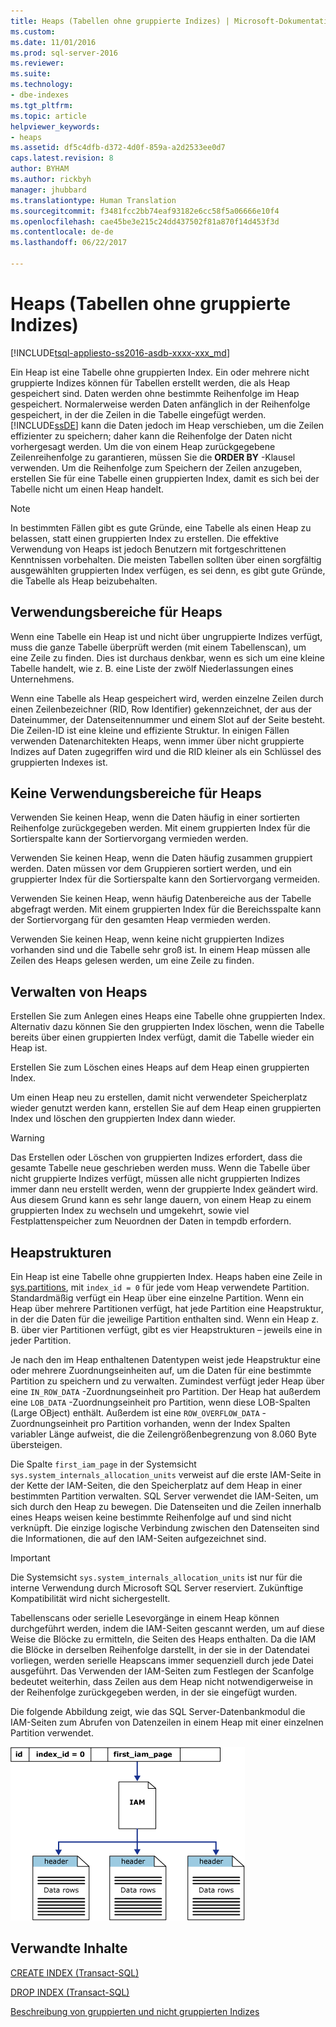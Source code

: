 ```yaml
---
title: Heaps (Tabellen ohne gruppierte Indizes) | Microsoft-Dokumentation
ms.custom: 
ms.date: 11/01/2016
ms.prod: sql-server-2016
ms.reviewer: 
ms.suite: 
ms.technology:
- dbe-indexes
ms.tgt_pltfrm: 
ms.topic: article
helpviewer_keywords:
- heaps
ms.assetid: df5c4dfb-d372-4d0f-859a-a2d2533ee0d7
caps.latest.revision: 8
author: BYHAM
ms.author: rickbyh
manager: jhubbard
ms.translationtype: Human Translation
ms.sourcegitcommit: f3481fcc2bb74eaf93182e6cc58f5a06666e10f4
ms.openlocfilehash: cae45be3e215c24dd437502f81a870f14d453f3d
ms.contentlocale: de-de
ms.lasthandoff: 06/22/2017

---
```

# <a name="heaps-tables-without-clustered-indexes"></a>Heaps (Tabellen ohne gruppierte Indizes)
[!INCLUDE[tsql-appliesto-ss2016-asdb-xxxx-xxx_md](../../includes/tsql-appliesto-ss2016-asdb-xxxx-xxx-md.md)]

  Ein Heap ist eine Tabelle ohne gruppierten Index. Ein oder mehrere nicht gruppierte Indizes können für Tabellen erstellt werden, die als Heap gespeichert sind. Daten werden ohne bestimmte Reihenfolge im Heap gespeichert. Normalerweise werden Daten anfänglich in der Reihenfolge gespeichert, in der die Zeilen in die Tabelle eingefügt werden. [!INCLUDE[ssDE](../../includes/ssde-md.md)] kann die Daten jedoch im Heap verschieben, um die Zeilen effizienter zu speichern; daher kann die Reihenfolge der Daten nicht vorhergesagt werden. Um die von einem Heap zurückgegebene Zeilenreihenfolge zu garantieren, müssen Sie die **ORDER BY** -Klausel verwenden. Um die Reihenfolge zum Speichern der Zeilen anzugeben, erstellen Sie für eine Tabelle einen gruppierten Index, damit es sich bei der Tabelle nicht um einen Heap handelt.  
  
> [!NOTE]  
>  In bestimmten Fällen gibt es gute Gründe, eine Tabelle als einen Heap zu belassen, statt einen gruppierten Index zu erstellen. Die effektive Verwendung von Heaps ist jedoch Benutzern mit fortgeschrittenen Kenntnissen vorbehalten. Die meisten Tabellen sollten über einen sorgfältig ausgewählten gruppierten Index verfügen, es sei denn, es gibt gute Gründe, die Tabelle als Heap beizubehalten.  
  
## <a name="when-to-use-a-heap"></a>Verwendungsbereiche für Heaps  
 Wenn eine Tabelle ein Heap ist und nicht über ungruppierte Indizes verfügt, muss die ganze Tabelle überprüft werden (mit einem Tabellenscan), um eine Zeile zu finden. Dies ist durchaus denkbar, wenn es sich um eine kleine Tabelle handelt, wie z. B. eine Liste der zwölf Niederlassungen eines Unternehmens.  
  
 Wenn eine Tabelle als Heap gespeichert wird, werden einzelne Zeilen durch einen Zeilenbezeichner (RID, Row Identifier) gekennzeichnet, der aus der Dateinummer, der Datenseitennummer und einem Slot auf der Seite besteht. Die Zeilen-ID ist eine kleine und effiziente Struktur. In einigen Fällen verwenden Datenarchitekten Heaps, wenn immer über nicht gruppierte Indizes auf Daten zugegriffen wird und die RID kleiner als ein Schlüssel des gruppierten Indexes ist.  
  
## <a name="when-not-to-use-a-heap"></a>Keine Verwendungsbereiche für Heaps  
 Verwenden Sie keinen Heap, wenn die Daten häufig in einer sortierten Reihenfolge zurückgegeben werden. Mit einem gruppierten Index für die Sortierspalte kann der Sortiervorgang vermieden werden.  
  
 Verwenden Sie keinen Heap, wenn die Daten häufig zusammen gruppiert werden. Daten müssen vor dem Gruppieren sortiert werden, und ein gruppierter Index für die Sortierspalte kann den Sortiervorgang vermeiden.  
  
 Verwenden Sie keinen Heap, wenn häufig Datenbereiche aus der Tabelle abgefragt werden.  Mit einem gruppierten Index für die Bereichsspalte kann der Sortiervorgang für den gesamten Heap vermieden werden.  
  
 Verwenden Sie keinen Heap, wenn keine nicht gruppierten Indizes vorhanden sind und die Tabelle sehr groß ist. In einem Heap müssen alle Zeilen des Heaps gelesen werden, um eine Zeile zu finden.  
  
## <a name="managing-heaps"></a>Verwalten von Heaps  
 Erstellen Sie zum Anlegen eines Heaps eine Tabelle ohne gruppierten Index. Alternativ dazu können Sie den gruppierten Index löschen, wenn die Tabelle bereits über einen gruppierten Index verfügt, damit die Tabelle wieder ein Heap ist.  
  
 Erstellen Sie zum Löschen eines Heaps auf dem Heap einen gruppierten Index.  
  
 Um einen Heap neu zu erstellen, damit nicht verwendeter Speicherplatz wieder genutzt werden kann, erstellen Sie auf dem Heap einen gruppierten Index und löschen den gruppierten Index dann wieder.  
  
> [!WARNING]  
>  Das Erstellen oder Löschen von gruppierten Indizes erfordert, dass die gesamte Tabelle neue geschrieben werden muss. Wenn die Tabelle über nicht gruppierte Indizes verfügt, müssen alle nicht gruppierten Indizes immer dann neu erstellt werden, wenn der gruppierte Index geändert wird. Aus diesem Grund kann es sehr lange dauern, von einem Heap zu einem gruppierten Index zu wechseln und umgekehrt, sowie viel Festplattenspeicher zum Neuordnen der Daten in tempdb erfordern.  

## <a name="heap-structures"></a>Heapstrukturen


Ein Heap ist eine Tabelle ohne gruppierten Index. Heaps haben eine Zeile in [sys.partitions](../../relational-databases/system-catalog-views/sys-partitions-transact-sql.md), mit `index_id = 0` für jede vom Heap verwendete Partition. Standardmäßig verfügt ein Heap über eine einzelne Partition. Wenn ein Heap über mehrere Partitionen verfügt, hat jede Partition eine Heapstruktur, in der die Daten für die jeweilige Partition enthalten sind. Wenn ein Heap z. B. über vier Partitionen verfügt, gibt es vier Heapstrukturen – jeweils eine in jeder Partition.

Je nach den im Heap enthaltenen Datentypen weist jede Heapstruktur eine oder mehrere Zuordnungseinheiten auf, um die Daten für eine bestimmte Partition zu speichern und zu verwalten. Zumindest verfügt jeder Heap über eine `IN_ROW_DATA` -Zuordnungseinheit pro Partition. Der Heap hat außerdem eine `LOB_DATA` -Zuordnungseinheit pro Partition, wenn diese LOB-Spalten (Large OBject) enthält. Außerdem ist eine `ROW_OVERFLOW_DATA` -Zuordnungseinheit pro Partition vorhanden, wenn der Index Spalten variabler Länge aufweist, die die Zeilengrößenbegrenzung von 8.060 Byte übersteigen.

Die Spalte `first_iam_page` in der Systemsicht `sys.system_internals_allocation_units` verweist auf die erste IAM-Seite in der Kette der IAM-Seiten, die den Speicherplatz auf dem Heap in einer bestimmten Partition verwalten. SQL Server verwendet die IAM-Seiten, um sich durch den Heap zu bewegen. Die Datenseiten und die Zeilen innerhalb eines Heaps weisen keine bestimmte Reihenfolge auf und sind nicht verknüpft. Die einzige logische Verbindung zwischen den Datenseiten sind die Informationen, die auf den IAM-Seiten aufgezeichnet sind.

> [!IMPORTANT]  
> Die Systemsicht `sys.system_internals_allocation_units` ist nur für die interne Verwendung durch Microsoft SQL Server reserviert. Zukünftige Kompatibilität wird nicht sichergestellt.
 
Tabellenscans oder serielle Lesevorgänge in einem Heap können durchgeführt werden, indem die IAM-Seiten gescannt werden, um auf diese Weise die Blöcke zu ermitteln, die Seiten des Heaps enthalten. Da die IAM die Blöcke in derselben Reihenfolge darstellt, in der sie in der Datendatei vorliegen, werden serielle Heapscans immer sequenziell durch jede Datei ausgeführt. Das Verwenden der IAM-Seiten zum Festlegen der Scanfolge bedeutet weiterhin, dass Zeilen aus dem Heap nicht notwendigerweise in der Reihenfolge zurückgegeben werden, in der sie eingefügt wurden.

Die folgende Abbildung zeigt, wie das SQL Server-Datenbankmodul die IAM-Seiten zum Abrufen von Datenzeilen in einem Heap mit einer einzelnen Partition verwendet. 

![iam_heap](../../relational-databases/indexes/media/iam-heap.gif)

  
## <a name="related-content"></a>Verwandte Inhalte  
 [CREATE INDEX &#40;Transact-SQL&#41;](../../t-sql/statements/create-index-transact-sql.md)  
  
 [DROP INDEX &#40;Transact-SQL&#41;](../../t-sql/statements/drop-index-transact-sql.md)  
  
 [Beschreibung von gruppierten und nicht gruppierten Indizes](../../relational-databases/indexes/clustered-and-nonclustered-indexes-described.md)  
  
  

